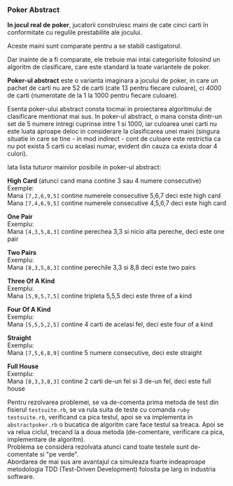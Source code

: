 ### Poker Abstract

**In jocul real de poker**, jucatorii construiesc maini de cate cinci carti în conformitate cu regulile prestabilite ale jocului.

Aceste maini sunt comparate pentru a se stabili castigatorul.

Dar inainte de a fi comparate, ele trebuie mai intai categorisite folosind un algoritm de clasificare, care este standard la toate variantele de poker.

**Poker-ul abstract** este o varianta imaginara a jocului de poker, in care un pachet de carti nu are 52 de carti (cate 13 pentru fiecare culoare), ci 4000 de carti (numerotate de la 1 la 1000 pentru fiecare culoare).

Esenta poker-ului abstract consta tocmai in proiectarea algoritmului de clasificare mentionat mai sus. In poker-ul abstract, o mana consta dintr-un set de 5 numere intregi cuprinse intre 1 si 1000, iar culoarea unei carti nu este luata aproape deloc in considerare la clasificarea unei maini (singura situatie in care se tine - in mod indirect - cont de culoare este restrictia ca nu pot exista 5 carti cu acelasi numar, evident din cauza ca exista doar 4 culori).

Iata lista tuturor mainilor posibile in poker-ul abstract:

**High Card** (atunci cand mana contine 3 sau 4 numere consecutive)  
Exemple:  
Mana `[7,2,6,9,5]` contine numerele consecutive 5,6,7 deci este high card  
Mana `[7,4,6,9,5]` contine numerele consecutive 4,5,6,7 deci este high card

**One Pair**  
Exemplu:  
Mana `[4,3,5,8,3]` contine perechea 3,3 si nicio alta pereche, deci este one pair

**Two Pairs**  
Exemplu:  
Mana `[8,3,5,8,3]` contine perechile 3,3 si 8,8 deci este two pairs

**Three Of A Kind**  
Exemplu:  
Mana `[5,9,5,7,5]` contine tripleta 5,5,5 deci este three of a kind

**Four Of A Kind**  
Exemplu:  
Mana `[5,5,5,2,5]` contine 4 carti de acelasi fel, deci este four of a kind

**Straight**  
Exemplu:  
Mana `[7,5,6,8,9]` contine 5 numere consecutive, deci este straight

**Full House**  
Exemplu:  
Mana `[8,3,3,8,3]` contine 2 carti de-un fel si 3 de-un fel, deci este full house

Pentru rezolvarea problemei, se va de-comenta prima metoda de test din fisierul `testsuite.rb`, se va rula suita de teste cu comanda `ruby testsuite.rb`, verificand ca pica testul, apoi se va implementa in `abstractpoker.rb` o bucatica de algoritm care face testul sa treaca. Apoi se va relua ciclul, trecand la a doua metoda (de-comentare, verificare ca pica, implementare de algoritm).  
Problema se considera rezolvata atunci cand toate testele sunt de-comentate si "pe verde".  
Abordarea de mai sus are avantajul ca simuleaza foarte indeaproape metodologia TDD (Test-Driven Development) folosita pe larg in industria software.
